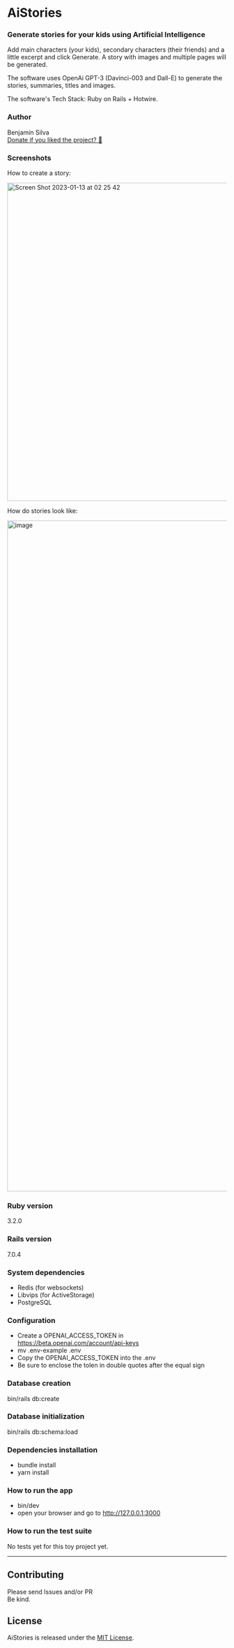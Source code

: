# AiStories
### Generate stories for your kids using Artificial Intelligence
Add main characters (your kids), secondary characters (their friends) and a little excerpt and click Generate. A story with images and multiple pages will be generated.

The software uses OpenAi GPT-3 (Davinci-003 and Dall-E) to generate the stories, summaries, titles and images.

The software's Tech Stack: Ruby on Rails + Hotwire.

### Author
Benjamín Silva<br>
[Donate if you liked the project? 🍻](https://www.paypal.com/donate/?hosted_button_id=TKN2THHAQAYX8)

### Screenshots
How to create a story:

<img width="730" alt="Screen Shot 2023-01-13 at 02 25 42" src="https://user-images.githubusercontent.com/4019924/212244002-40009696-c69d-45f5-a30a-b33154c62bd7.png">

How do stories look like:

<img width="1539" alt="image" src="https://user-images.githubusercontent.com/4019924/212244105-592457fd-f6d9-45ce-8308-61ec92fd9e00.png">

### Ruby version
3.2.0
### Rails version
7.0.4
### System dependencies
  - Redis (for websockets)
  - Libvips (for ActiveStorage)
  - PostgreSQL

### Configuration
  - Create a OPENAI_ACCESS_TOKEN in https://beta.openai.com/account/api-keys
  - mv .env-example .env
  - Copy the OPENAI_ACCESS_TOKEN into the .env
  - Be sure to enclose the tolen in double quotes after the equal sign

### Database creation
bin/rails db:create

### Database initialization
bin/rails db:schema:load

### Dependencies installation
  - bundle install
  - yarn install

### How to run the app
  - bin/dev
  - open your browser and go to http://127.0.0.1:3000

### How to run the test suite
No tests yet for this toy project yet.

----

## Contributing
Please send Issues and/or PR<br>
Be kind.

## License

AiStories is released under the [MIT License](https://opensource.org/licenses/MIT).
